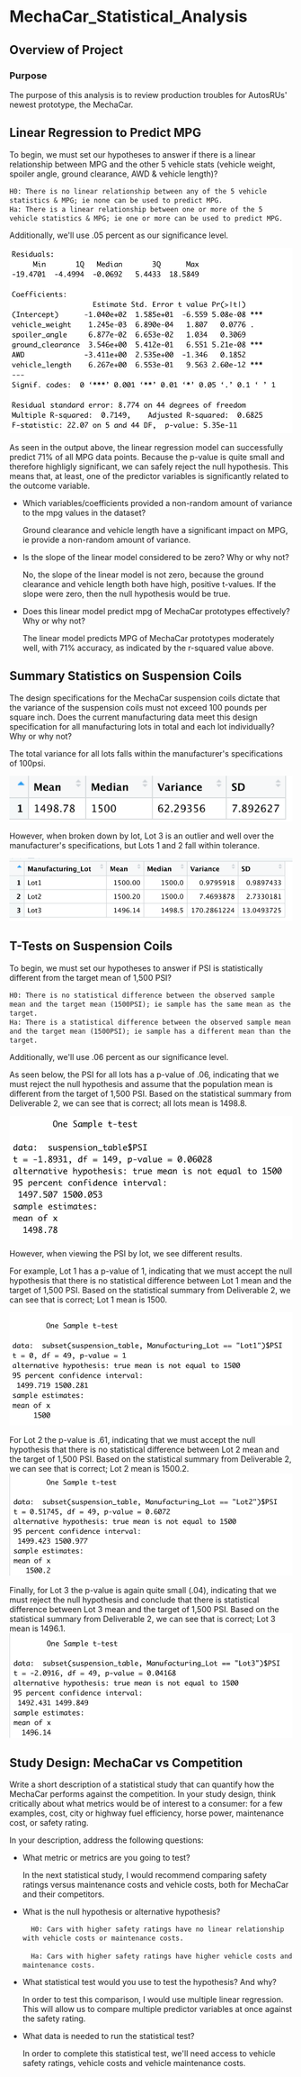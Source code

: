 # MechaCar_Statistical_Analysis

## Overview of Project

### Purpose

The purpose of this analysis is to review production troubles for AutosRUs' newest prototype, the MechaCar.

## Linear Regression to Predict MPG

To begin, we must set our hypotheses to answer if there is a linear relationship between MPG and the other 5 vehicle stats (vehicle weight, spoiler angle, ground clearance, AWD & vehicle length)?

    H0: There is no linear relationship between any of the 5 vehicle statistics & MPG; ie none can be used to predict MPG.
    Ha: There is a linear relationship between one or more of the 5 vehicle statistics & MPG; ie one or more can be used to predict MPG.

Additionally, we'll use .05 percent as our significance level.

![Linear Regression Results](https://github.com/krockway/MechaCar_Statistical_Analysis/blob/main/images/Deliverable1.1.png)

As seen in the output above, the linear regression model can successfully predict 71% of all MPG data points. Because the p-value is quite small and therefore highligly significant, we can safely reject the null hypothesis. This means that, at least, one of the predictor variables is significantly related to the outcome variable.

- Which variables/coefficients provided a non-random amount of variance to the mpg values in the dataset?

    Ground clearance and vehicle length have a significant impact on MPG, ie provide a non-random amount of variance.

- Is the slope of the linear model considered to be zero? Why or why not?

    No, the slope of the linear model is not zero, because the ground clearance and vehicle length both have high, positive t-values. If the slope were zero, then the null hypothesis would be true.

- Does this linear model predict mpg of MechaCar prototypes effectively? Why or why not?

    The linear model predicts MPG of MechaCar prototypes moderately well, with 71% accuracy, as indicated by the r-squared value above.

## Summary Statistics on Suspension Coils

The design specifications for the MechaCar suspension coils dictate that the variance of the suspension coils must not exceed 100 pounds per square inch. Does the current manufacturing data meet this design specification for all manufacturing lots in total and each lot individually? Why or why not?

The total variance for all lots falls within the manufacturer's specifications of 100psi.

![Total Summary](https://github.com/krockway/MechaCar_Statistical_Analysis/blob/main/images/Deliverable2.1.png)

However, when broken down by lot, Lot 3 is an outlier and well over the manufacturer's specifications, but Lots 1 and 2 fall within tolerance.

![Lot Summary](https://github.com/krockway/MechaCar_Statistical_Analysis/blob/main/images/Deliverable2.2.png)

## T-Tests on Suspension Coils

To begin, we must set our hypotheses to answer if PSI is statistically different from the target mean of 1,500 PSI?

    H0: There is no statistical difference between the observed sample mean and the target mean (1500PSI); ie sample has the same mean as the target.
    Ha: There is a statistical difference between the observed sample mean and the target mean (1500PSI); ie sample has a different mean than the target.

Additionally, we'll use .06 percent as our significance level.

As seen below, the PSI for all lots has a p-value of .06, indicating that we must reject the null hypothesis and assume that the population mean is different from the target of 1,500 PSI. Based on the statistical summary from Deliverable 2, we can see that is correct; all lots mean is 1498.8.

![Total T-test](https://github.com/krockway/MechaCar_Statistical_Analysis/blob/main/images/Deliverable3.1.png)

However, when viewing the PSI by lot, we see different results.

For example, Lot 1 has a p-value of 1, indicating that we must accept the null hypothesis that there is no statistical difference between Lot 1 mean and the target of 1,500 PSI. Based on the statistical summary from Deliverable 2, we can see that is correct; Lot 1 mean is 1500.

![Lot 1 T-test](https://github.com/krockway/MechaCar_Statistical_Analysis/blob/main/images/Deliverable3.2.png)

For Lot 2 the p-value is .61, indicating that we must accept the null hypothesis that there is no statistical difference between Lot 2 mean and the target of 1,500 PSI. Based on the statistical summary from Deliverable 2, we can see that is correct; Lot 2 mean is 1500.2.
![Lot 2 T-test](https://github.com/krockway/MechaCar_Statistical_Analysis/blob/main/images/Deliverable3.3.png)

Finally, for Lot 3 the p-value is again quite small (.04), indicating that we must reject the null hypothesis and conclude that there is  statistical difference between Lot 3 mean and the target of 1,500 PSI. Based on the statistical summary from Deliverable 2, we can see that is correct; Lot 3 mean is 1496.1.
![Lot 3 T-test](https://github.com/krockway/MechaCar_Statistical_Analysis/blob/main/images/Deliverable3.4.png)

## Study Design: MechaCar vs Competition

Write a short description of a statistical study that can quantify how the MechaCar performs against the competition. In your study design, think critically about what metrics would be of interest to a consumer: for a few examples, cost, city or highway fuel efficiency, horse power, maintenance cost, or safety rating.

In your description, address the following questions:

- What metric or metrics are you going to test?

    In the next statistical study, I would recommend comparing safety ratings versus maintenance costs and vehicle costs, both for MechaCar and their competitors.
- What is the null hypothesis or alternative hypothesis?

        H0: Cars with higher safety ratings have no linear relationship with vehicle costs or maintenance costs.

        Ha: Cars with higher safety ratings have higher vehicle costs and maintenance costs.

- What statistical test would you use to test the hypothesis? And why?

    In order to test this comparison, I would use multiple linear regression. This will allow us to compare multiple predictor variables at once against the safety rating.

- What data is needed to run the statistical test?

    In order to complete this statistical test, we'll need access to vehicle safety ratings, vehicle costs and vehicle maintenance costs.
